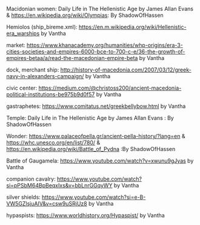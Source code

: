 Macidonian women: Daily Life in The Hellenistic Age by James Allan Evans & https://en.wikipedia.org/wiki/Olympias: By ShadowOfHassen

Hemiolos (ship_bireme.xml):
https://en.m.wikipedia.org/wiki/Hellenistic-era_warships
by Vantha

market:
https://www.khanacademy.org/humanities/whp-origins/era-3-cities-societies-and-empires-6000-bce-to-700-c-e/36-the-growth-of-empires-betaa/a/read-the-macedonian-empire-beta
by Vantha

dock, merchant ship:
http://history-of-macedonia.com/2007/03/12/greek-navy-in-alexanders-campaign/
by Vantha

civic center:
https://medium.com/@christoss200/ancient-macedonia-political-institutions-be975b9d0f57
by Vantha

gastraphetes: https://www.comitatus.net/greekbellybow.html by Vantha


Temple: Daily Life in The Hellenistic Age by James Allan Evans : By ShadowOfHassen


Wonder: https://www.palaceofpella.gr/ancient-pella-history/?lang=en & https://whc.unesco.org/en/list/780/ & https://en.wikipedia.org/wiki/Battle_of_Pydna :By ShadowOfHassen

Battle of Gaugamela: https://www.youtube.com/watch?v=xwunu9gJyas by Vantha


companion cavalry: https://www.youtube.com/watch?si=pPSbM64BpBeqxIxs&v=bbLnrGGqyWY by Vantha

silver shields: https://www.youtube.com/watch?si=e-B-VW5GZlsjuAIV&v=csw9uSRjUz8 by Vantha

hypaspists: https://www.worldhistory.org/Hypaspist/ by Vantha

